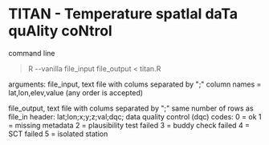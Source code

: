 # TITAN - Temperature spatIal daTa quAlity coNtrol

command line
>R --vanilla file\_input file\_output < titan.R
 
 arguments:
 file\_input, text file with colums separated by ";"
 column names = lat,lon,elev,value (any order is accepted)

 file\_output, text file with colums separated by ";"
  same number of rows as file\_in
  header:
   lat;lon;x;y;z;val;dqc;
  data quality control (dqc) codes:
  0 = ok
  1 = missing metadata
  2 = plausibility test failed
  3 = buddy check failed
  4 = SCT failed
  5 = isolated station 

